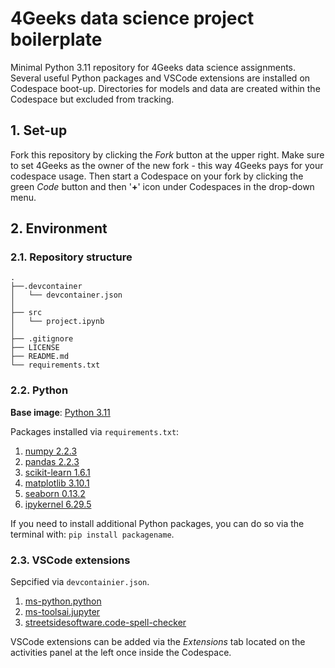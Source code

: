 # 4Geeks data science project boilerplate

Minimal Python 3.11 repository for 4Geeks data science assignments. Several useful Python packages and VSCode extensions are installed on Codespace boot-up. Directories for models and data are created within the Codespace but excluded from tracking.

## 1. Set-up

Fork this repository by clicking the *Fork* button at the upper right. Make sure to set 4Geeks as the owner of the new fork - this way 4Geeks pays for your codespace usage. Then start a Codespace on your fork by clicking the green *Code* button and then '**+**' icon under Codespaces in the drop-down menu.

## 2. Environment

### 2.1. Repository structure

```text
.
├──.devcontainer
│   └── devcontainer.json
│
├── src
│   └── project.ipynb
│
├── .gitignore
├── LICENSE
├── README.md
└── requirements.txt
```

### 2.2. Python
**Base image**: [Python 3.11](https://github.com/devcontainers/images/tree/main/src/python)

Packages installed via `requirements.txt`:

1. [numpy 2.2.3](https://numpy.org/doc/stable/index.html)
2. [pandas 2.2.3](https://pandas.pydata.org/docs/)
3. [scikit-learn 1.6.1](https://scikit-learn.org/stable/index.html)
4. [matplotlib 3.10.1](https://matplotlib.org/stable/index.html)
5. [seaborn 0.13.2](https://seaborn.pydata.org/)
6. [ipykernel 6.29.5](https://pypi.org/project/ipykernel/)

If you need to install additional Python packages, you can do so via the terminal with: `pip install packagename`.

### 2.3. VSCode extensions

Sepcified via `devcontainier.json`.

1. [ms-python.python](https://marketplace.visualstudio.com/items?itemName=ms-python.python)
2. [ms-toolsai.jupyter](https://marketplace.visualstudio.com/items?itemName=ms-toolsai.jupyter)
3. [streetsidesoftware.code-spell-checker](https://marketplace.visualstudio.com/items?itemName=streetsidesoftware.code-spell-checker)

VSCode extensions can be added via the *Extensions* tab located on the activities panel at the left once inside the Codespace.
